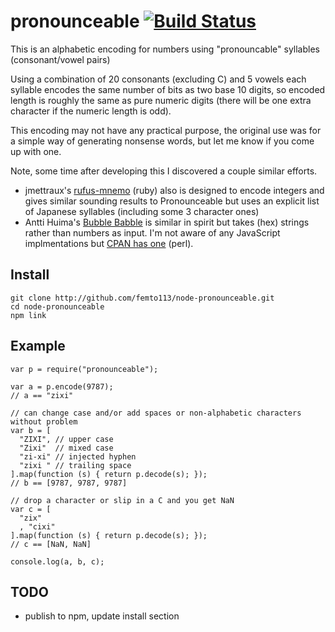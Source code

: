 # pronounceable [![Build Status](https://secure.travis-ci.org/femto113/node-pronounceable.png)](http://travis-ci.org/femto113/node-pronounceable)

This is an alphabetic encoding for numbers using "pronouncable" syllables (consonant/vowel pairs)

Using a combination of 20 consonants (excluding C) and 5 vowels each syllable encodes the same
number of bits as two base 10 digits, so encoded length is roughly the same as pure
numeric digits (there will be one extra character if the numeric length is odd).

This encoding may not have any practical purpose, the original use was for
a simple way of generating nonsense words, but let me know if you come up with one.  

Note, some time after developing this I discovered a couple similar efforts.
- jmettraux's [rufus-mnemo](https://github.com/jmettraux/rufus-mnemo) (ruby) also is
  designed to encode integers and gives similar sounding results to Pronounceable
  but uses an explicit list of Japanese syllables (including some 3 character ones)
- Antti Huima's [Bubble Babble](http://wiki.yak.net/589)
  is similar in spirit but takes (hex) strings rather than numbers as input.  I'm not
  aware of any JavaScript implmentations but
  [CPAN has one](http://search.cpan.org/~btrott/Digest-BubbleBabble-0.01/BubbleBabble.pm) (perl).

## Install

    git clone http://github.com/femto113/node-pronounceable.git
    cd node-pronounceable
    npm link

## Example

    var p = require("pronounceable");

    var a = p.encode(9787);
    // a == "zixi"

    // can change case and/or add spaces or non-alphabetic characters without problem
    var b = [
      "ZIXI", // upper case
      "Zixi"  // mixed case
      "zi-xi" // injected hyphen
      "zixi " // trailing space
    ].map(function (s) { return p.decode(s); });
    // b == [9787, 9787, 9787]

    // drop a character or slip in a C and you get NaN
    var c = [
      "zix"
      , "cixi"
    ].map(function (s) { return p.decode(s); });
    // c == [NaN, NaN]

    console.log(a, b, c);

## TODO

- publish to npm, update install section
